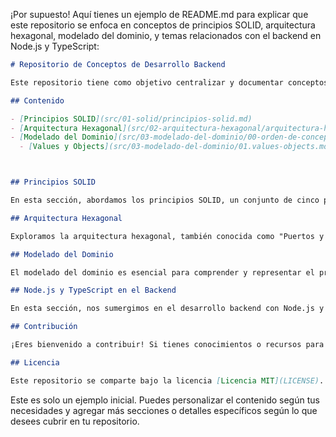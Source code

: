 ¡Por supuesto! Aquí tienes un ejemplo de README.md para explicar que este repositorio se enfoca en conceptos de principios SOLID, arquitectura hexagonal, modelado del dominio, y temas relacionados con el backend en Node.js y TypeScript:

```markdown
# Repositorio de Conceptos de Desarrollo Backend

Este repositorio tiene como objetivo centralizar y documentar conceptos clave relacionados con el desarrollo backend, especialmente enfocado en Node.js y TypeScript. Aquí encontrarás información sobre principios SOLID, arquitectura hexagonal, modelado del dominio y otros temas relevantes para el desarrollo robusto y escalable de aplicaciones en el lado del servidor.

## Contenido

- [Principios SOLID](src/01-solid/principios-solid.md)
- [Arquitectura Hexagonal](src/02-arquitectura-hexagonal/arquitectura-hexagonal.md)
- [Modelado del Dominio](src/03-modelado-del-dominio/00-orden-de-conceptos.md)
  - [Values y Objects](src/03-modelado-del-dominio/01.values-objects.md) 



## Principios SOLID

En esta sección, abordamos los principios SOLID, un conjunto de cinco principios de diseño que promueven la creación de software modular y mantenible. Cada principio se presenta de manera individual, destacando su importancia y cómo aplicarlo en el desarrollo backend.

## Arquitectura Hexagonal

Exploramos la arquitectura hexagonal, también conocida como "Puertos y Adaptadores". Este enfoque arquitectónico se centra en separar las preocupaciones del negocio de los detalles técnicos y de infraestructura. Aquí, entenderás cómo implementar una arquitectura hexagonal efectiva en tus proyectos.

## Modelado del Dominio

El modelado del dominio es esencial para comprender y representar el problema que tu aplicación intenta resolver. En esta sección, abordamos las mejores prácticas para el modelado del dominio, utilizando herramientas y técnicas que facilitan la expresión clara y precisa del contexto del negocio.

## Node.js y TypeScript en el Backend

En esta sección, nos sumergimos en el desarrollo backend con Node.js y TypeScript. Exploramos las ventajas de este stack, proporcionamos ejemplos prácticos y discutimos buenas prácticas para construir aplicaciones backend eficientes y mantenibles.

## Contribución

¡Eres bienvenido a contribuir! Si tienes conocimientos o recursos para compartir sobre los temas mencionados o quieres mejorar la documentación existente, siéntete libre de abrir problemas o enviar solicitudes de extracción.

## Licencia

Este repositorio se comparte bajo la licencia [Licencia MIT](LICENSE).
```

Este es solo un ejemplo inicial. Puedes personalizar el contenido según tus necesidades y agregar más secciones o detalles específicos según lo que desees cubrir en tu repositorio.